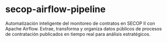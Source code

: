 # secop-airflow-pipeline
Automatización inteligente del monitoreo de contratos en SECOP II con Apache Airflow. Extrae, transforma y organiza datos públicos de procesos de contratación publicados en tiempo real para análisis estratégicos. 
